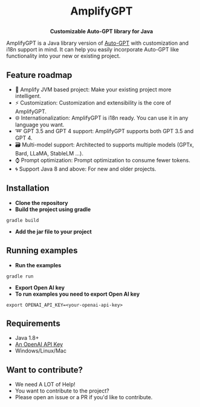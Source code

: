 
<H1>
<p align="center">
  AmplifyGPT
</p>
</H1>
<p align="center">
    <b>Customizable Auto-GPT library for Java</b>
</p>

AmplifyGPT is a Java library version of [Auto-GPT](https://github.com/Significant-Gravitas/Auto-GPT) with customization 
and i18n support in mind. It can help you easily incorporate Auto-GPT like functionality into your new or existing project.

## Feature roadmap

- 🧠 Amplify JVM based project: Make your existing project more intelligent.
- :zap: Customization: Customization and extensibility is the core of AmplifyGPT.
- 🌐 Internationalization: AmplifyGPT is i18n ready. You can use it in any language you want.
- :loop: GPT 3.5 and GPT 4 support: AmplifyGPT supports both GPT 3.5 and GPT 4.
- 🗃️ Multi-model support: Architected to supports multiple models (GPTx, Bard, LLaMA, StableLM ...).
- :watch: Prompt optimization: Prompt optimization to consume fewer tokens.
- :cyclone: Support Java 8 and above: For new and older projects.

## Installation

* **Clone the repository**
* **Build the project using gradle**
```agsl
gradle build
```
* **Add the jar file to your project**

## Running examples

* **Run the examples**
```agsl
gradle run
```

* **Export Open AI key**
* **To run examples you need to export Open AI key**
```agsl
export OPENAI_API_KEY=<your-openai-api-key>
```

## Requirements

- Java 1.8+
- [An OpenAI API Key](https://platform.openai.com/account/api-keys)
- Windows/Linux/Mac

## Want to contribute?

- We need A LOT of Help!
- You want to contribute to the project?
- Please open an issue or a PR if you'd like to contribute.
